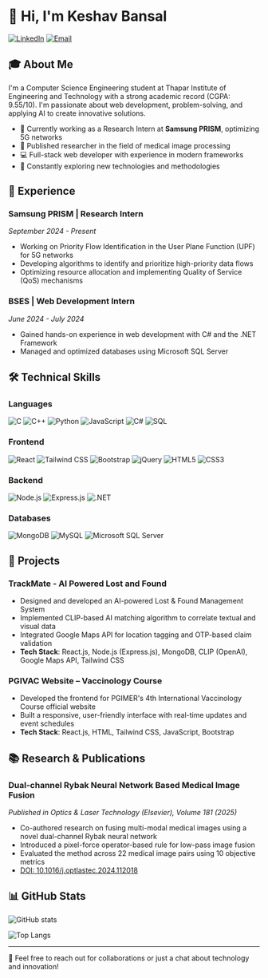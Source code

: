 # 👋 Hi, I'm Keshav Bansal

[![LinkedIn](https://img.shields.io/badge/LinkedIn-0077B5?style=for-the-badge&logo=linkedin&logoColor=white)](https://www.linkedin.com/in/keshavbansal06/)
[![Email](https://img.shields.io/badge/Email-D14836?style=for-the-badge&logo=gmail&logoColor=white)](mailto:bansalkeshav8888@gmail.com)

## 🎓 About Me

I'm a Computer Science Engineering student at Thapar Institute of Engineering and Technology with a strong academic record (CGPA: 9.55/10). I'm passionate about web development, problem-solving, and applying AI to create innovative solutions.

- 🔭 Currently working as a Research Intern at **Samsung PRISM**, optimizing 5G networks
- 🌱 Published researcher in the field of medical image processing
- 💻 Full-stack web developer with experience in modern frameworks
- 🚀 Constantly exploring new technologies and methodologies

## 💼 Experience

### Samsung PRISM | Research Intern

_September 2024 - Present_

- Working on Priority Flow Identification in the User Plane Function (UPF) for 5G networks
- Developing algorithms to identify and prioritize high-priority data flows
- Optimizing resource allocation and implementing Quality of Service (QoS) mechanisms

### BSES | Web Development Intern

_June 2024 - July 2024_

- Gained hands-on experience in web development with C# and the .NET Framework
- Managed and optimized databases using Microsoft SQL Server

## 🛠️ Technical Skills

### Languages

![C](https://img.shields.io/badge/C-00599C?style=for-the-badge&logo=c&logoColor=white)
![C++](https://img.shields.io/badge/C%2B%2B-00599C?style=for-the-badge&logo=c%2B%2B&logoColor=white)
![Python](https://img.shields.io/badge/Python-3776AB?style=for-the-badge&logo=python&logoColor=white)
![JavaScript](https://img.shields.io/badge/JavaScript-F7DF1E?style=for-the-badge&logo=javascript&logoColor=black)
![C#](https://img.shields.io/badge/C%23-239120?style=for-the-badge&logo=c-sharp&logoColor=white)
![SQL](https://img.shields.io/badge/SQL-4479A1?style=for-the-badge&logo=mysql&logoColor=white)

### Frontend

![React](https://img.shields.io/badge/React-20232A?style=for-the-badge&logo=react&logoColor=61DAFB)
![Tailwind CSS](https://img.shields.io/badge/Tailwind_CSS-38B2AC?style=for-the-badge&logo=tailwind-css&logoColor=white)
![Bootstrap](https://img.shields.io/badge/Bootstrap-563D7C?style=for-the-badge&logo=bootstrap&logoColor=white)
![jQuery](https://img.shields.io/badge/jQuery-0769AD?style=for-the-badge&logo=jquery&logoColor=white)
![HTML5](https://img.shields.io/badge/HTML5-E34F26?style=for-the-badge&logo=html5&logoColor=white)
![CSS3](https://img.shields.io/badge/CSS3-1572B6?style=for-the-badge&logo=css3&logoColor=white)

### Backend

![Node.js](https://img.shields.io/badge/Node.js-43853D?style=for-the-badge&logo=node.js&logoColor=white)
![Express.js](https://img.shields.io/badge/Express.js-404D59?style=for-the-badge&logo=express&logoColor=white)
![.NET](https://img.shields.io/badge/.NET-5C2D91?style=for-the-badge&logo=.net&logoColor=white)

### Databases

![MongoDB](https://img.shields.io/badge/MongoDB-4EA94B?style=for-the-badge&logo=mongodb&logoColor=white)
![MySQL](https://img.shields.io/badge/MySQL-00000F?style=for-the-badge&logo=mysql&logoColor=white)
![Microsoft SQL Server](https://img.shields.io/badge/Microsoft_SQL_Server-CC2927?style=for-the-badge&logo=microsoft-sql-server&logoColor=white)

## 🚀 Projects

### TrackMate - AI Powered Lost and Found

- Designed and developed an AI-powered Lost & Found Management System
- Implemented CLIP-based AI matching algorithm to correlate textual and visual data
- Integrated Google Maps API for location tagging and OTP-based claim validation
- **Tech Stack**: React.js, Node.js (Express.js), MongoDB, CLIP (OpenAI), Google Maps API, Tailwind CSS

### PGIVAC Website – Vaccinology Course

- Developed the frontend for PGIMER's 4th International Vaccinology Course official website
- Built a responsive, user-friendly interface with real-time updates and event schedules
- **Tech Stack**: React.js, HTML, Tailwind CSS, JavaScript, Bootstrap

## 📚 Research & Publications

### Dual-channel Rybak Neural Network Based Medical Image Fusion

_Published in Optics & Laser Technology (Elsevier), Volume 181 (2025)_

- Co-authored research on fusing multi-modal medical images using a novel dual-channel Rybak neural network
- Introduced a pixel-force operator-based rule for low-pass image fusion
- Evaluated the method across 22 medical image pairs using 10 objective metrics
- [DOI: 10.1016/j.optlastec.2024.112018](https://doi.org/10.1016/j.optlastec.2024.112018)

## 📊 GitHub Stats

![GitHub stats](https://github-readme-stats.vercel.app/api?username=Keshav-Bansal05&show_icons=true&theme=radical)

![Top Langs](https://github-readme-stats.vercel.app/api/top-langs/?username=Keshav-Bansal05&layout=compact&theme=radical)

---

💬 Feel free to reach out for collaborations or just a chat about technology and innovation!
